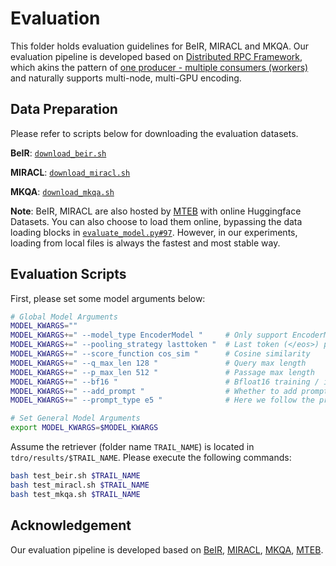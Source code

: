# Evaluation
This folder holds evaluation guidelines for BeIR, MIRACL and MKQA. Our evaluation pipeline is developed based on [Distributed RPC Framework](https://pytorch.org/docs/stable/rpc.html), which akins the pattern of [one producer - multiple consumers (workers)](https://en.wikipedia.org/wiki/Producer–consumer_problem) and naturally supports multi-node, multi-GPU encoding.

## Data Preparation
Please refer to scripts below for downloading the evaluation datasets.

**BeIR**: [`download_beir.sh`](load_utils/download_beir.sh)

**MIRACL**: [`download_miracl.sh`](load_utils/download_miracl.sh)

**MKQA**: [`download_mkqa.sh`](load_utils/download_mkqa.sh)

**Note**: BeIR, MIRACL are also hosted by [MTEB](https://github.com/embeddings-benchmark/mteb) with online Huggingface Datasets. You can also choose to load them online, bypassing the data loading blocks in [`evaluate_model.py#97`](evaluate_model.py#97). However, in our experiments, loading from local files is always the fastest and most stable way.

## Evaluation Scripts
First, please set some model arguments below:

```bash
# Global Model Arguments
MODEL_KWARGS=""
MODEL_KWARGS+=" --model_type EncoderModel "     # Only support EncoderModel for now
MODEL_KWARGS+=" --pooling_strategy lasttoken "  # Last token (</eos>) pooling. Make sure tokenizer appends a </eos> token
MODEL_KWARGS+=" --score_function cos_sim "      # Cosine similarity
MODEL_KWARGS+=" --q_max_len 128 "               # Query max length
MODEL_KWARGS+=" --p_max_len 512 "               # Passage max length
MODEL_KWARGS+=" --bf16 "                        # Bfloat16 training / inferencing (Mix-precision w/ auto-cast)
MODEL_KWARGS+=" --add_prompt "                  # Whether to add prompt in front of the queries
MODEL_KWARGS+=" --prompt_type e5 "              # Here we follow the prompt settings of Mistral-E5

# Set General Model Arguments
export MODEL_KWARGS=$MODEL_KWARGS
```

Assume the retriever (folder name `TRAIL_NAME`) is located in `tdro/results/$TRAIL_NAME`. Please execute the following commands:

```bash
bash test_beir.sh $TRAIL_NAME
bash test_miracl.sh $TRAIL_NAME
bash test_mkqa.sh $TRAIL_NAME
```

## Acknowledgement
Our evaluation pipeline is developed based on [BeIR](https://github.com/beir-cellar/beir), [MIRACL](https://github.com/project-miracl/miracl), [MKQA](https://huggingface.co/datasets/apple/mkqa), [MTEB](https://github.com/embeddings-benchmark/mteb).

